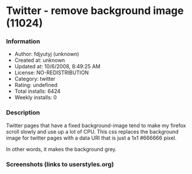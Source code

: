 # Twitter - remove background image (11024)

### Information
- Author: fdjyutyj (unknown)
- Created at: unknown
- Updated at: 10/6/2008, 8:49:25 AM
- License: NO-REDISTRIBUTION
- Category: twitter
- Rating: undefined
- Total installs: 6424
- Weekly installs: 0


### Description
Twitter pages that have a fixed background-image tend to make my firefox scroll slowly and use up a lot of CPU. This css replaces the background image for twitter pages with a data URI that is just a 1x1 #666666 pixel.

In other words, it makes the background grey.


### Screenshots (links to userstyles.org)



